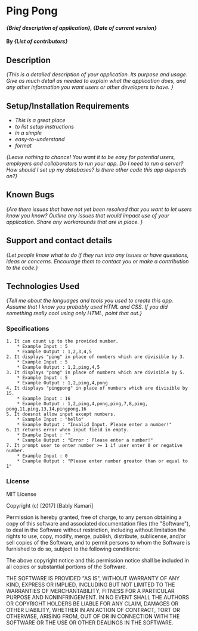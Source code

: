 #  Ping Pong 

#### _{Brief description of application}, {Date of current version}_

#### By _**{List of contributors}**_

## Description

_{This is a detailed description of your application. Its purpose and usage.  Give as much detail as needed to explain what the application does, and any other information you want users or other developers to have. }_

## Setup/Installation Requirements

* _This is a great place_
* _to list setup instructions_
* _in a simple_
* _easy-to-understand_
* _format_

_{Leave nothing to chance! You want it to be easy for potential users, employers and collaborators to run your app. Do I need to run a server? How should I set up my databases? Is there other code this app depends on?}_

## Known Bugs

_{Are there issues that have not yet been resolved that you want to let users know you know?  Outline any issues that would impact use of your application.  Share any workarounds that are in place. }_

## Support and contact details

_{Let people know what to do if they run into any issues or have questions, ideas or concerns.  Encourage them to contact you or make a contribution to the code.}_

## Technologies Used

_{Tell me about the languages and tools you used to create this app. Assume that I know you probably used HTML and CSS. If you did something really cool using only HTML, point that out.}_
### Specifications
	1. It can count up to the provided number.
	 	* Example Input : 5
		* Example Output : 1,2,3,4,5
	2. It displays "ping" in place of numbers which are divisible by 3.
		* Example Input : 5
		* Example Output : 1,2,ping,4,5
	3. It displays "pong" in place of numbers which are divisible by 5.
		* Example Input : 5
		* Example Output : 1,2,ping,4,pong
	4. It displays "pingpong" in place of numbers which are divisible by 15. 
		* Example Input : 16
		* Example Output : 1,2,ping,4,pong,ping,7,8,ping, 								   pong,11,ping,13,14,pingpong,16
	5. It doesnot allow input except numbers.
		* Example Input : "hello"
		* Example Output : "Invalid Input. Please enter a number!"
	6. It returns error when input field in empty.
		* Example Input : ""
		* Example Output : "Error : Please enter a number!"
	7. It prompt user to enter number >= 1 if user enter 0 or negative number.
		* Example Input : 0
		* Example Output : "Please enter number greator than or equal to 1"

### License

MIT License

Copyright (c) [2017] [Bably Kumari]

Permission is hereby granted, free of charge, to any person obtaining a copy
of this software and associated documentation files (the "Software"), to deal
in the Software without restriction, including without limitation the rights
to use, copy, modify, merge, publish, distribute, sublicense, and/or sell
copies of the Software, and to permit persons to whom the Software is
furnished to do so, subject to the following conditions:

The above copyright notice and this permission notice shall be included in all
copies or substantial portions of the Software.

THE SOFTWARE IS PROVIDED "AS IS", WITHOUT WARRANTY OF ANY KIND, EXPRESS OR
IMPLIED, INCLUDING BUT NOT LIMITED TO THE WARRANTIES OF MERCHANTABILITY,
FITNESS FOR A PARTICULAR PURPOSE AND NONINFRINGEMENT. IN NO EVENT SHALL THE
AUTHORS OR COPYRIGHT HOLDERS BE LIABLE FOR ANY CLAIM, DAMAGES OR OTHER
LIABILITY, WHETHER IN AN ACTION OF CONTRACT, TORT OR OTHERWISE, ARISING FROM,
OUT OF OR IN CONNECTION WITH THE SOFTWARE OR THE USE OR OTHER DEALINGS IN THE
SOFTWARE.
